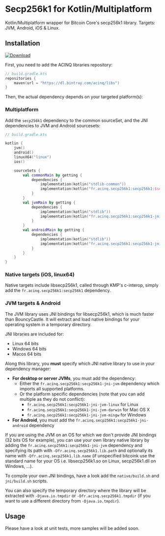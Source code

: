 # Secp256k1 for Kotlin/Multiplatform

Kotlin/Multiplatform wrapper for Bitcoin Core's secp256k1 library. Targets: JVM, Android, iOS & Linux.

## Installation

[ ![Download](https://api.bintray.com/packages/acinq/libs/secp256k1/images/download.svg) ](https://bintray.com/acinq/libs/secp256k1-kmp/)

First, you need to add the ACINQ libraries repository:

```kotlin
// build.gradle.kts
repositories {
    maven(url = "https://dl.bintray.com/acinq/libs")
}
```

Then, the actual dependency depends on your targeted platform(s):

### Multiplatform

Add the `secp256k1` dependency to the common sourceSet, and the JNI dependencies to JVM and Android sourcesets:

```kotlin
// build.gradle.kts

kotlin {
    jvm()
    android()
    linuxX64("linux")
    ios()

    sourceSets {
        val commonMain by getting {
            dependencies {
                implementation(kotlin("stdlib-common"))
                implementation(kotlin("fr.acinq.secp256k1:secp256k1:$secp256k1_version"))
            }
        }
        val jvmMain by getting {
            dependencies {
                implementation(kotlin("stdlib"))
                implementation(kotlin("fr.acinq.secp256k1:secp256k1-jni-jvm:$secp256k1_version"))
            }
        }
        val androidMain by getting {
            dependencies {
                implementation(kotlin("stdlib"))
                implementation(kotlin("fr.acinq.secp256k1:secp256k1-jni-android:$secp256k1_version"))
            }
        }
    }
}
```

### Native targets (iOS, linux64)

Native targets include libsecp256k1, called through KMP's c-interop, simply add the `fr.acinq.secp256k1:secp256k1` dependency.

### JVM targets & Android

The JVM library uses JNI bindings for libsecp256k1, which is much faster than BouncyCastle. It will extract and load native bindings for your operating system in a temporary directory.

JNI libraries are included for:
- Linux 64 bits
- Windows 64 bits
- Macos 64 bits

Along this library, you **must** specify which JNI native library to use in your dependency manager:

* **For desktop or server JVMs**, you must add the dependency:
  * Either the `fr.acinq.secp256k1:secp256k1-jni-jvm` dependency which imports all supported platforms.
  * Or the platform specific dependencies (note that you can add multiple as they do not conflict):
    * `fr.acinq.secp256k1:secp256k1-jni-jvm-linux` for Linux
    * `fr.acinq.secp256k1:secp256k1-jni-jvm-darwin` for Mac OS X
    * `fr.acinq.secp256k1:secp256k1-jni-jvm-mingw` for Windows
* **For Android**, you must add the `fr.acinq.secp256k1:secp256k1-jni-android` dependency

If you are using the JVM on an OS for which we don't provide JNI bindings (32 bits OS for example), you can use your own library native library by
adding the `fr.acinq.secp256k1:secp256k1-jni-jvm` dependency and specifying its path with `-Dfr.acinq.secp256k1.lib.path` and optionally its name with `-Dfr.acinq.secp256k1.lib.name`
(if unspecified bitcoink use the standard name for your OS i.e. libsecp256k1.so on Linux, secp256k1.dll on Windows, ...).

To compile your own JNI bindings, have a look add the `native/build.sh` and `jni/build.sh` scripts.

You can also specify the temporary directory where the library will be extracted with `-Djava.io.tmpdir` or `-Dfr.acinq.secp256k1.tmpdir`
(if you want to use a different directory from `-Djava.io.tmpdir`).

## Usage

Please have a look at unit tests, more samples will be added soon.
